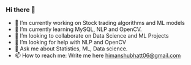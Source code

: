 ### Hi there 👋

- 🔭 I’m currently working on Stock trading algorithms and ML models
- 🌱 I’m currently learning MySQL, NLP and OpenCV.
- 👯 I’m looking to collaborate on Data Science and ML Projects
- 🤔 I’m looking for help with NLP and OpenCV
- 💬 Ask me about Statistics, ML, Data science.
- 📫 How to reach me: Write me here [himanshubhatt06@gmail.com](himanshubhatt06@gmail.com)


